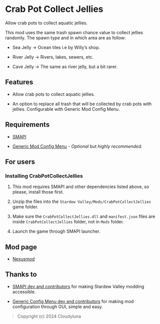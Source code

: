 # Crab Pot Collect Jellies

Allow crab pots to collect aquatic jellies.

This mod uses the same trash spawn chance value to collect jellies
randomly. The spawn type and in which area are as follow:

- Sea Jelly $\longrightarrow$ Ocean tiles i.e by Willy’s shop.

- River Jelly $\longrightarrow$ Rivers, lakes, sewers, etc.

- Cave Jelly $\longrightarrow$ The same as river jelly, but a bit rarer.

## Features

- Allow crab pots to collect aquatic jellies.

- An option to replace all trash that will be collected by crab pots
  with jellies. Configurable with Generic Mod Config Menu.

## Requirements

- [SMAPI](https://www.nexusmods.com/stardewvalley/mods/2400)

- [Generic Mod Config
  Menu](https://www.nexusmods.com/stardewvalley/mods/5098) - *Optional*
  but *highly recommended*.

## For users

### Installing CrabPotCollectJellies

1.  This mod requires SMAPI and other dependencies listed above, so
    please, install those first.

2.  Unzip the files into the `Stardew Valley/Mods/CrabPotCollectJellies`
    game folder.

3.  Make sure the `CrabPotCollectJellies.dll` and `manifest.json` files
    are inside `CrabPotCollectJellies` folder, not in `Mods` folder.

4.  Launch the game through SMAPI launcher.

## Mod page

- [Nexusmod](https://www.nexusmods.com/stardewvalley/mods/27358)

## Thanks to

- [SMAPI dev and contributors](https://github.com/Pathoschild/SMAPI) for
  making Stardew Valley modding accessible.

- [Generic Config Menu dev and
  contributors](https://www.nexusmods.com/stardewvalley/mods/5098) for
  making mod configuration through GUI, simple and easy.

> Copyright (c) 2024 Cloudyluna
